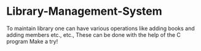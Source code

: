 # Library-Management-System

 To maintain library one can have various operations like adding books and adding members etc., etc., These can be done with the help of the C program 
 Make a try!
